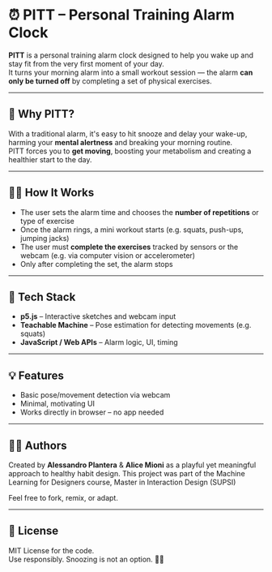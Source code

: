 # ⏰ PITT – Personal Training Alarm Clock

**PITT** is a personal training alarm clock designed to help you wake up and stay fit from the very first moment of your day.  
It turns your morning alarm into a small workout session — the alarm **can only be turned off** by completing a set of physical exercises.

---

## 🧠 Why PITT?

With a traditional alarm, it's easy to hit snooze and delay your wake-up, harming your **mental alertness** and breaking your morning routine.  
PITT forces you to **get moving**, boosting your metabolism and creating a healthier start to the day.

---

## 🏋️‍♂️ How It Works

- The user sets the alarm time and chooses the **number of repetitions** or type of exercise
- Once the alarm rings, a mini workout starts (e.g. squats, push-ups, jumping jacks)
- The user must **complete the exercises** tracked by sensors or the webcam (e.g. via computer vision or accelerometer)
- Only after completing the set, the alarm stops

---

## 🧰 Tech Stack

- **p5.js** – Interactive sketches and webcam input
- **Teachable Machine** – Pose estimation for detecting movements (e.g. squats)
- **JavaScript / Web APIs** – Alarm logic, UI, timing

---

## 💡 Features

- Basic pose/movement detection via webcam
- Minimal, motivating UI
- Works directly in browser – no app needed
---

## 👨‍💻 Authors

Created by **Alessandro Plantera** & **Alice Mioni** as a playful yet meaningful approach to healthy habit design.
This project was part of the Machine Learning for Designers course, Master in Interaction Design (SUPSI)

Feel free to fork, remix, or adapt.

---

## 📄 License

MIT License for the code.  
Use responsibly. Snoozing is not an option. 🚫😴
